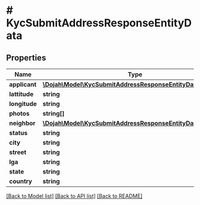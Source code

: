 # # KycSubmitAddressResponseEntityData

## Properties

Name | Type | Description | Notes
------------ | ------------- | ------------- | -------------
**applicant** | [**\Dojah\Model\KycSubmitAddressResponseEntityDataApplicant**](KycSubmitAddressResponseEntityDataApplicant.md) |  | [optional]
**lattitude** | **string** |  | [optional]
**longitude** | **string** |  | [optional]
**photos** | **string[]** |  | [optional]
**neighbor** | [**\Dojah\Model\KycSubmitAddressResponseEntityDataNeighbor**](KycSubmitAddressResponseEntityDataNeighbor.md) |  | [optional]
**status** | **string** |  | [optional]
**city** | **string** |  | [optional]
**street** | **string** |  | [optional]
**lga** | **string** |  | [optional]
**state** | **string** |  | [optional]
**country** | **string** |  | [optional]

[[Back to Model list]](../../README.md#models) [[Back to API list]](../../README.md#endpoints) [[Back to README]](../../README.md)
